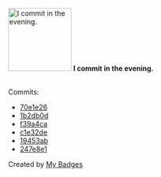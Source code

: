 <img src="https://my-badges.github.io/my-badges/evening-commits.png" alt="I commit in the evening." title="I commit in the evening." width="128">
<strong>I commit in the evening.</strong>
<br><br>

Commits:

- <a href="https://github.com/ZuBB/dotfiles/commit/70e1e26b8a8ca05c4a3ec097c140a771bb4c56d7">70e1e26</a>
- <a href="https://github.com/ZuBB/dotfiles/commit/1b2db0d1423610b1f34addf26d4d49f37d88007a">1b2db0d</a>
- <a href="https://github.com/ZuBB/dotfiles/commit/f39a4caea098c6a2abf69177eb35d0a09ca4109c">f39a4ca</a>
- <a href="https://github.com/ZuBB/dotfiles/commit/c1e32de800a310da45081ac1651bfd1d53ecd15a">c1e32de</a>
- <a href="https://github.com/ZuBB/dotfiles/commit/19453ab31c626c242038924d1060255c1b991adb">19453ab</a>
- <a href="https://github.com/ZuBB/dotfiles/commit/247e8e1ba4a2ead06cecc4978a0c79411eb60ffa">247e8e1</a>


Created by <a href="https://github.com/my-badges/my-badges">My Badges</a>